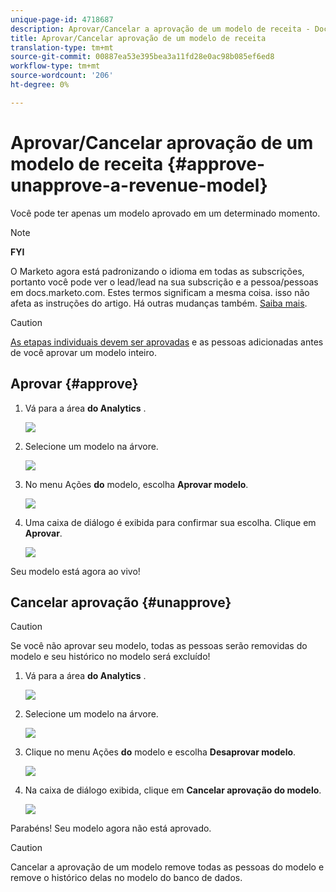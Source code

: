 ```yaml
---
unique-page-id: 4718687
description: Aprovar/Cancelar a aprovação de um modelo de receita - Documentos do marketing - Documentação do produto
title: Aprovar/Cancelar aprovação de um modelo de receita
translation-type: tm+mt
source-git-commit: 00887ea53e395bea3a11fd28e0ac98b085ef6ed8
workflow-type: tm+mt
source-wordcount: '206'
ht-degree: 0%

---
```



# Aprovar/Cancelar aprovação de um modelo de receita {#approve-unapprove-a-revenue-model}

Você pode ter apenas um modelo aprovado em um determinado momento.

>[!NOTE]
>
>**FYI**
>
>O Marketo agora está padronizando o idioma em todas as subscrições, portanto você pode ver o lead/lead na sua subscrição e a pessoa/pessoas em docs.marketo.com. Estes termos significam a mesma coisa. isso não afeta as instruções do artigo. Há outras mudanças também. [Saiba mais](http://docs.marketo.com/display/DOCS/Updates+to+Marketo+Terminology).

>[!CAUTION]
>
>[As etapas individuais devem ser aprovadas](approving-stages-and-assigning-leads-to-a-revenue-model.md) e as pessoas adicionadas antes de você aprovar um modelo inteiro.

## Aprovar {#approve}

1. Vá para a área **do Analytics** .

   ![](assets/image2017-3-28-8-3a9-3a16.png)

1. Selecione um modelo na árvore.

   ![](assets/image2015-4-28-13-3a25-3a17.png)

1. No menu Ações **do** modelo, escolha **Aprovar modelo**.

   ![](assets/image2015-4-28-14-3a6-3a3.png)

1. Uma caixa de diálogo é exibida para confirmar sua escolha. Clique em **Aprovar**.

   ![](assets/image2015-4-28-14-3a6-3a49.png)

Seu modelo está agora ao vivo!

## Cancelar aprovação {#unapprove}

>[!CAUTION]
>
>Se você não aprovar seu modelo, todas as pessoas serão removidas do modelo e seu histórico no modelo será excluído!

1. Vá para a área **do Analytics** .

   ![](assets/image2017-3-28-8-3a9-3a30.png)

1. Selecione um modelo na árvore.

   ![](assets/image2015-4-28-13-3a25-3a17.png)

1. Clique no menu Ações **do** modelo e escolha **Desaprovar modelo**.

   ![](assets/image2015-4-28-13-3a28-3a0.png)

1. Na caixa de diálogo exibida, clique em **Cancelar aprovação do modelo**.

   ![](assets/image2017-3-28-8-3a21-3a9.png)

Parabéns! Seu modelo agora não está aprovado.

>[!CAUTION]
>
>Cancelar a aprovação de um modelo remove todas as pessoas do modelo e remove o histórico delas no modelo do banco de dados.

